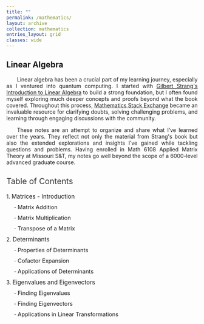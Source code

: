 ```yaml
---
title: ""
permalink: /mathematics/
layout: archive
collection: mathematics
entries_layout: grid
classes: wide
---
```


<style>
.text-block {
    text-align: justify;
    text-indent: 2em;
    margin-right: auto; /* Adjust this value as needed */
    max-width: 8.27in; /* Constrain to A4 width */
}
</style>

## Linear Algebra
<a name="linear-algebra"></a>
<div class="text-block">
 <p>Linear algebra has been a crucial part of my learning journey, especially as I ventured into quantum computing. I  started with <a href="https://archive.org/details/gilbert-strang-introduction-to-linear-algebra-fifth-edition/page/504/mode/2up">Gilbert Strang's Introduction to Linear Algebra</a> to build a strong foundation, but I often found myself exploring much deeper concepts and proofs beyond what the book covered. Throughout this process, <a href="https://math.stackexchange.com/users/223599/sooraj-soman">Mathematics Stack Exchange</a> became an invaluable resource for clarifying doubts, solving challenging problems, and learning through engaging discussions with the community.<br></p>
  <p>These notes are an attempt to organize and share what I’ve learned over the years. They reflect not only the material from Strang's book but also the extended explorations and insights I’ve gained while tackling questions and problems. Having enrolled in Math 6108 Applied Matrix Theory at Missouri S&T, my notes go well beyond the scope of a 6000-level advanced graduate course.</p>
</div>

<style>
    .toc {
        padding: 0; /* Remove padding */
        border: none; /* Remove border */
        max-width: 100%; /* Align with text environment */
        margin: 20px 0; /* Add spacing above and below */
        font-family: inherit; /* Use the same font as the page */
        font-weight: normal; /* Ensure no bolding */
    }
    .toc h2 {
        font-size: 1.5em;
        color: #333;
        text-align: left; /* Align with text */
        text-transform: none; /* Ensure title is not in uppercase */
        font-family: inherit; /* Use the same font as the page */
        font-weight: normal; /* Ensure no bolding */
    }
    .toc ul {
        list-style: none; /* Remove bullets */
        padding: 0; /* Remove default padding */
    }
    .toc li {
        margin: 10px 0;
        font-weight: normal; /* Ensure no bolding */
    }
    .toc a {
        text-decoration: none;
        font-size: 1.1em;
        text-transform: none; /* Ensure links are not in uppercase */
        font-family: inherit; /* Use the same font as the page */
        font-weight: normal; /* Ensure no bolding */
        color: inherit; /* Use the same color as normal text links */
    }
    .toc a:hover {
        text-decoration: underline;
    }
    .toc .subsection {
        margin-left: 20px; /* Indent subsections */
        font-size: 0.95em; /* Slightly smaller font size for subsections */
        font-weight: normal; /* Ensure no bolding */
    }
    .toc .subsection li::before {
        content: "- "; /* Add dash in front of subsections */
        color: #555; /* Optional: Change dash color */
    }
    .toc .chapter-number::before {
        content: counter(chapter) ". "; /* Numbering chapters */
        counter-increment: chapter;
    }
    .toc {
        counter-reset: chapter; /* Reset numbering */
    }
</style>


<div class="toc">
    <h2>Table of Contents</h2>
    <ul>
        <li class="chapter-number">
            <a href="https://drive.google.com/file/d/<file_id>/preview#page=12" target="_blank">Matrices - Introduction</a>
            <ul class="subsection">
                <li><a href="https://drive.google.com/file/d/<file_id>/preview#page=13" target="_blank">Matrix Addition</a></li>
                <li><a href="https://drive.google.com/file/d/<file_id>/preview#page=15" target="_blank">Matrix Multiplication</a></li>
                <li><a href="https://drive.google.com/file/d/<file_id>/preview#page=17" target="_blank">Transpose of a Matrix</a></li>
            </ul>
        </li>
        <li class="chapter-number">
            <a href="https://drive.google.com/file/d/<file_id>/preview#page=20" target="_blank">Determinants</a>
            <ul class="subsection">
                <li><a href="https://drive.google.com/file/d/<file_id>/preview#page=22" target="_blank">Properties of Determinants</a></li>
                <li><a href="https://drive.google.com/file/d/<file_id>/preview#page=25" target="_blank">Cofactor Expansion</a></li>
                <li><a href="https://drive.google.com/file/d/<file_id>/preview#page=28" target="_blank">Applications of Determinants</a></li>
            </ul>
        </li>
        <li class="chapter-number">
            <a href="https://drive.google.com/file/d/<file_id>/preview#page=45" target="_blank">Eigenvalues and Eigenvectors</a>
            <ul class="subsection">
                <li><a href="https://drive.google.com/file/d/<file_id>/preview#page=47" target="_blank">Finding Eigenvalues</a></li>
                <li><a href="https://drive.google.com/file/d/<file_id>/preview#page=50" target="_blank">Finding Eigenvectors</a></li>
                <li><a href="https://drive.google.com/file/d/<file_id>/preview#page=53" target="_blank">Applications in Linear Transformations</a></li>
            </ul>
        </li>
    </ul>
</div>
